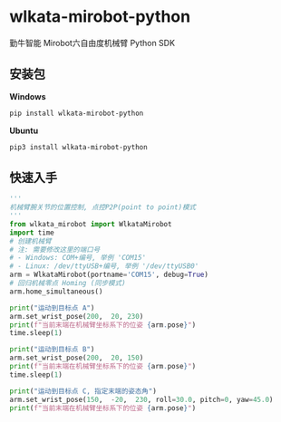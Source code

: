 # wlkata-mirobot-python 
勤牛智能 Mirobot六自由度机械臂 Python SDK

## 安装包

**Windows**
```bash
pip install wlkata-mirobot-python
```

**Ubuntu**
```bash
pip3 install wlkata-mirobot-python
```

## 快速入手

```python
'''
机械臂腕关节的位置控制, 点控P2P(point to point)模式
'''
from wlkata_mirobot import WlkataMirobot
import time
# 创建机械臂
# 注: 需要修改这里的端口号
# - Windows: COM+编号, 举例 'COM15'
# - Linux: /dev/ttyUSB+编号, 举例 '/dev/ttyUSB0'
arm = WlkataMirobot(portname='COM15', debug=True)
# 回归机械零点 Homing (同步模式)
arm.home_simultaneous()

print("运动到目标点 A")
arm.set_wrist_pose(200,  20, 230)
print(f"当前末端在机械臂坐标系下的位姿 {arm.pose}")
time.sleep(1)

print("运动到目标点 B")
arm.set_wrist_pose(200,  20, 150)
print(f"当前末端在机械臂坐标系下的位姿 {arm.pose}")
time.sleep(1)

print("运动到目标点 C, 指定末端的姿态角")
arm.set_wrist_pose(150,  -20,  230, roll=30.0, pitch=0, yaw=45.0)
print(f"当前末端在机械臂坐标系下的位姿 {arm.pose}")
```